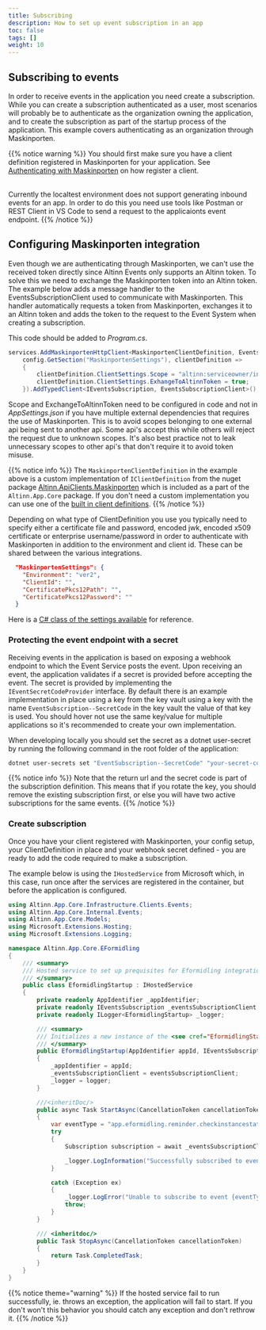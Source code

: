 ```yaml
---
title: Subscribing
description: How to set up event subscription in an app
toc: false
tags: []
weight: 10
---
```


## Subscribing to events
In order to receive events in the application you need create a subscription. While you can create a subscription authenticated as a user, most scenarios will probably be to authenticate as the organization owning the application, and to create the subscription as part of the startup process of the application. This example covers authenticating as an organization through Maskinporten.

{{% notice warning %}}
You should first make sure you have a client definition registered in Maskinporten for your application. See [Authenticating with Maskinporten](/api/authentication/maskinporten) on how register a client.<br><br>

Currently the localtest environment does not support generating inbound events for an app. In order to do this you need use tools like Postman or REST Client in VS Code to send a request to the applicaionts event endpoint. 
{{% /notice %}}


## Configuring Maskinporten integration
Even though we are authenticating through Maskinporten, we can't use the received token directly since Altinn Events only supports an Altinn token. To solve this we need to exchange the Maskinporten token into an Altinn token. The example below adds a message handler to the EventsSubscriptionClient used to communicate with Maskinporten. This handler automatically requests a token from Maskinporten, exchanges it to an Altinn token and adds the token to the request to the Event System when creating a subscription.

This code should be added to _Program.cs_.

```csharp
services.AddMaskinportenHttpClient<MaskinportenClientDefinition, EventsSubscriptionClient>(
    config.GetSection("MaskinportenSettings"), clientDefinition =>
    {
        clientDefinition.ClientSettings.Scope = "altinn:serviceowner/instances.read";
        clientDefinition.ClientSettings.ExhangeToAltinnToken = true;
    }).AddTypedClient<IEventsSubscription, EventsSubscriptionClient>();
```

Scope and ExchangeToAltinnToken need to be configured in code and not in _AppSettings.json_ if you have multiple external dependencies that requires the use of Maskinporten. This is to avoid scopes belonging to one external api being sent to another api. Some api's accept this while others will reject the request due to unknown scopes. It's also best practice not to leak unnecessary scopes to other api's that don't require it to avoid token misuse.

{{% notice info %}}
The `MaskinportenClientDefinition` in the example above is a custom implementation of `IClientDefinition` from the nuget package [Altinn.ApiClients.Maskinporten](https://github.com/Altinn/altinn-apiclient-maskinporten) which is included as a part of the `Altinn.App.Core` package. If you don't need a custom implementation you can use one of the [built in client definitions](https://github.com/Altinn/altinn-apiclient-maskinporten).
{{% /notice %}}

Depending on what type of ClientDefinition you use you typically need to specify either a certificate file and password, encoded jwk, encoded x509 certificate or enterprise username/password in order to authenticate with Maskinporten in addition to the environment and client id. These can be shared between the various integrations.

```json
  "MaskinportenSettings": {
    "Environment": "ver2",
    "ClientId": "",
    "CertificatePkcs12Path": "",
    "CertificatePkcs12Password": ""
  }
```

Here is a [C# class of the settings available](https://github.com/Altinn/altinn-apiclient-maskinporten/blob/main/src/Altinn.ApiClients.Maskinporten/Config/MaskinportenSettings.cs) for reference.

### Protecting the event endpoint with a secret
Receiving events in the application is based on exposing a webhook endpoint to which the Event Service posts the event. Upon receiving an event, the application validates if a secret is provided before accepting the event. The secret  is provided by implementing the `IEventSecretCodeProvider` interface. By default there is an example implementation in place using a key from the key vault using a key with the name `EventSubscription--SecretCode` in the key vault the value of that key is used. You should hover not use the same key/value for multiple applications so it's recommended to create your own implementation.

When developing locally you should set the secret as a dotnet user-secret by running the following command in the root folder of the application:

```bash
dotnet user-secrets set "EventSubscription--SecretCode" "your-secret-code"
```

{{% notice info %}}
Note that the return url and the secret code is part of the subscription definition. This means that if you rotate the key, you should remove the existing subscription first, or else you will have two active subscriptions for the same events.
{{% /notice %}}

### Create subscription
Once you have your client registered with Maskinporten, your config setup, your ClientDefinition in place and your webhook secret defined - you are ready to add the code required to make a subscription.

The example below is using the `IHostedService` from Microsoft which, in this case, run once after the services are registered in the container, but before the application is configured.

```csharp
using Altinn.App.Core.Infrastructure.Clients.Events;
using Altinn.App.Core.Internal.Events;
using Altinn.App.Core.Models;
using Microsoft.Extensions.Hosting;
using Microsoft.Extensions.Logging;

namespace Altinn.App.Core.EFormidling
{
    /// <summary>
    /// Hosted service to set up prequisites for Eformidling integration.
    /// </summary>
    public class EformidlingStartup : IHostedService
    {
        private readonly AppIdentifier _appIdentifier;
        private readonly IEventsSubscription _eventsSubscriptionClient;
        private readonly ILogger<EformidlingStartup> _logger;

        /// <summary>
        /// Initializes a new instance of the <see cref="EformidlingStartup"/> class.
        /// </summary>
        public EformidlingStartup(AppIdentifier appId, IEventsSubscription eventsSubscriptionClient, ILogger<EformidlingStartup> logger)
        {
            _appIdentifier = appId;
            _eventsSubscriptionClient = eventsSubscriptionClient;
            _logger = logger;
        }

        ///<inheritDoc/>
        public async Task StartAsync(CancellationToken cancellationToken)
        {
            var eventType = "app.eformidling.reminder.checkinstancestatus";
            try
            {
                Subscription subscription = await _eventsSubscriptionClient.AddSubscription(_appIdentifier.Org, _appIdentifier.App, eventType);

                _logger.LogInformation("Successfully subscribed to event {eventType} for app {appIdentifier}. Subscription {subscriptionId} is being used.", eventType, _appIdentifier, subscription.Id);
            }

            catch (Exception ex)
            {
                _logger.LogError("Unable to subscribe to event {eventType} for app {appIdentifier}. Received exception {exceptionMessage} with {stackTrace}", eventType, _appIdentifier, ex.Message, ex.StackTrace);
                throw;
            }
        }

        /// <inheritdoc/>
        public Task StopAsync(CancellationToken cancellationToken)
        {
            return Task.CompletedTask;
        }
    }
}

```
{{% notice theme="warning"  %}}
If the hosted service fail to run successfully, ie. throws an exception, the application will fail to start. If you don't won't this behavior you should catch any exception and don't rethrow it.
{{% /notice %}}

